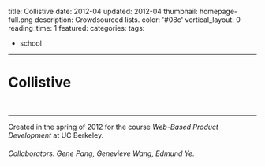 title: Collistive
date: 2012-04
updated: 2012-04
thumbnail: homepage-full.png
description: Crowdsourced lists.
color: '#08c'
vertical_layout: 0
reading_time: 1
featured:
categories:
tags:
- school
---

<!-- # Collistive -->

<!-- intro to class -->
<!-- In my last year at Berkeley, I got the opportunity to take a bunch of classes outside my major, including classes cross-listed in the Haas School of Business. I took *Web-Based Product Development* in the spring of 2012. -->

<!-- initial concepts -->

<!-- - crowdsourced checklists concept -->
<!-- - self-expression vs. utility -->

<!-- final prototype and launch -->


# Collistive

<img class="wide bordered" src="homepage.png" alt="">
<img class="wide bordered" src="list.png" alt="">
<img class="wide bordered" src="who-we-are.png" alt="">

---
Created in the spring of 2012 for the course *Web-Based Product Development* at UC Berkeley.

###### *Collaborators: Gene Pang, Genevieve Wang, Edmund Ye*.
